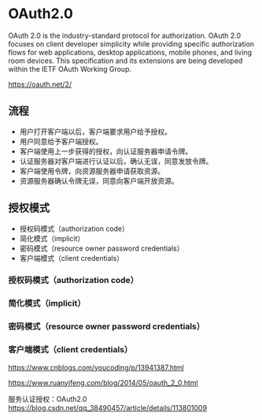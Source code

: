 # OAuth2.0

OAuth 2.0 is the industry-standard protocol for authorization. OAuth 2.0 focuses on client developer simplicity while providing specific authorization flows for web applications, desktop applications, mobile phones, and living room devices. This specification and its extensions are being developed within the IETF OAuth Working Group.  

https://oauth.net/2/  

## 流程

* 用户打开客户端以后，客户端要求用户给予授权。
* 用户同意给予客户端授权。
* 客户端使用上一步获得的授权，向认证服务器申请令牌。
* 认证服务器对客户端进行认证以后，确认无误，同意发放令牌。
* 客户端使用令牌，向资源服务器申请获取资源。
* 资源服务器确认令牌无误，同意向客户端开放资源。

## 授权模式
* 授权码模式（authorization code）
* 简化模式（implicit）
* 密码模式（resource owner password credentials）
* 客户端模式（client credentials）

### 授权码模式（authorization code）


### 简化模式（implicit）


### 密码模式（resource owner password credentials）


### 客户端模式（client credentials）

https://www.cnblogs.com/youcoding/p/13941387.html

https://www.ruanyifeng.com/blog/2014/05/oauth_2_0.html


服务认证授权：OAuth2.0
https://blog.csdn.net/qq_38490457/article/details/113801009